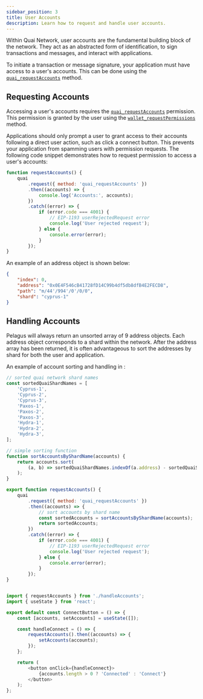 ```yaml
---
sidebar_position: 3
title: User Accounts
description: Learn how to request and handle user accounts.
---
```


Within Quai Network, user accounts are the fundamental building block of the network. They act as an abstracted form of identification, to sign transactions and messages, and interact with applications.

To initiate a transaction or message signature, your application must have access to a user's accounts. This can be done using the [`quai_requestAccounts`](#quai_request_accounts) method.

## Requesting Accounts

Accessing a user's accounts requires the [`quai_requestAccounts`](#quai_request_accounts) permission. This permission is granted by the user using the [`wallet_requestPermissions`](#wallet_request_permissions) method.

Applications should only prompt a user to grant access to their accounts following a direct user action, such as click a connect button. This prevents your application from spamming users with permission requests. The following code snippet demonstrates how to request permission to access a user's accounts:

```js
function requestAccounts() {
	quai
		.request({ method: 'quai_requestAccounts' })
		.then((accounts) => {
			console.log('Accounts:', accounts);
		})
		.catch((error) => {
			if (error.code === 4001) {
				// EIP-1193 userRejectedRequest error
				console.log('User rejected request');
			} else {
				console.error(error);
			}
		});
}
```

An example of an address object is shown below:

```json
{
	"index": 0,
	"address": "0x0E4F546cB41728fD14C99b4df5db8dfB4E2FECD8",
	"path": "m/44'/994'/0'/0/0",
	"shard": "cyprus-1"
}
```

## Handling Accounts

Pelagus will always return an unsorted array of 9 address objects. Each address object corresponds to a shard within the network. After the address array has been returned, it is often advantageous to sort the addresses by shard for both the user and application.

An example of account sorting and handling in :

```js title="handleAccounts.js"
// sorted quai network shard names
const sortedQuaiShardNames = [
	'Cyprus-1',
	'Cyprus-2',
	'Cyprus-3',
	'Paxos-1',
	'Paxos-2',
	'Paxos-3',
	'Hydra-1',
	'Hydra-2',
	'Hydra-3',
];

// simple sorting function
function sortAccountsByShardName(accounts) {
	return accounts.sort(
		(a, b) => sortedQuaiShardNames.indexOf(a.address) - sortedQuaiShardNames.indexOf(b.address)
	);
}

export function requestAccounts() {
	quai
		.request({ method: 'quai_requestAccounts' })
		.then((accounts) => {
			// sort accounts by shard name
			const sortedAccounts = sortAccountsByShardName(accounts);
			return sortedAccounts;
		})
		.catch((error) => {
			if (error.code === 4001) {
				// EIP-1193 userRejectedRequest error
				console.log('User rejected request');
			} else {
				console.error(error);
			}
		});
}
```

```js title="ConnectButton.jsx"

import { requestAccounts } from './handleAccounts';
import { useState } from 'react';

export default const ConnectButton = () => {
    const [accounts, setAccounts] = useState([]);

    const handleConnect = () => {
        requestAccounts().then((accounts) => {
            setAccounts(accounts);
        });
    };

    return (
        <button onClick={handleConnect}>
            {accounts.length > 0 ? 'Connected' : 'Connect'}
        </button>
    );
};

```

